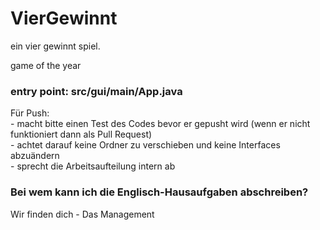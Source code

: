 # VierGewinnt

ein vier gewinnt spiel.

game of the year

### entry point: src/gui/main/App.java

Für Push:  
    - macht bitte einen Test des Codes bevor er gepusht wird (wenn er nicht funktioniert dann als Pull Request) <br>
    - achtet darauf keine Ordner zu verschieben und keine Interfaces abzuändern<br>
    - sprecht die Arbeitsaufteilung intern ab<br>

### Bei wem kann ich die Englisch-Hausaufgaben abschreiben?
Wir finden dich - Das Management

